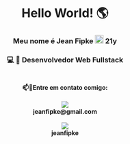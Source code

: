 <h1 align=center> <strong> Hello World! 🌎  </h1>

<h3 align=center> <strong> Meu nome é Jean Fipke <img src="https://images.emojiterra.com/twitter/512px/1f1e7-1f1f7.png" width = 20px> 21y </h3>

<h3 align=center> &#x1F4BB &#x1F680 Desenvolvedor Web Fullstack
</h3>

#

 <p align=center>
    <strong> 📫📱Entre em contato comigo: <br>
        <br>
            <img src="https://img.shields.io/badge/Gmail-D14836?style=for-the-badge&logo=gmail&logoColor=white"> 
                <br> jeanfipke@gmail.com <br>
                    <br>
    <a href="https://www.linkedin.com/in/jeanfipke/" > <img src="https://img.shields.io/badge/LinkedIn-0077B5?style=for-the-badge&logo=linkedin&logoColor=white"  > </a>  
       <br> jeanfipke

</p>

